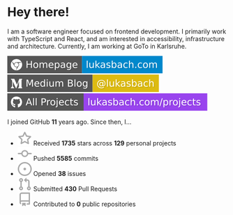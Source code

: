 # Hey there!

I am a software engineer focused on frontend development. I primarily work with TypeScript and React, and am interested in accessibility, infrastructure and architecture. Currently, I am working at GoTo in Karlsruhe.

[![Homepage](./icons/homepage.svg)](https://lukasbach.com)
[![Medium Blog](./icons/medium.svg)](https://medium.com/@lukasbach)
[![My Projects](./icons/projects.svg)](https://lukasbach.com/projects)

I joined GitHub **11** years ago. Since then, I...

- ![](./icons/star.svg) Received **1735** stars across **129** personal projects
- ![](./icons/commit.svg) Pushed **5585** commits
- ![](./icons/issues.svg) Opened **38** issues
- ![](./icons/pr.svg) Submitted **430** Pull Requests
- ![](./icons/repo.svg) Contributed to **0** public repositories
